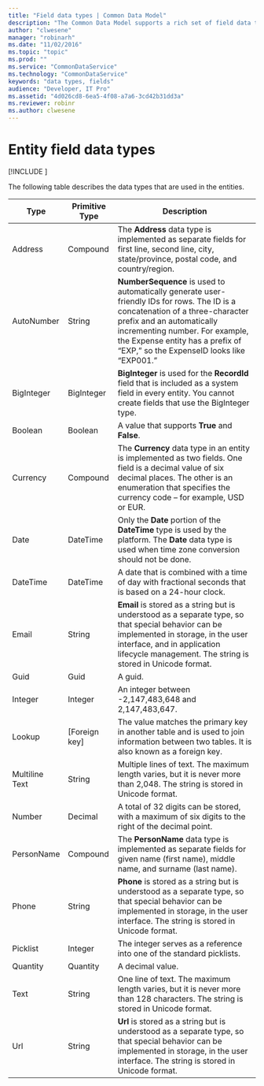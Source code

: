 ```yaml
---
title: "Field data types | Common Data Model"
description: "The Common Data Model supports a rich set of field data types."
author: "clwesene"
manager: "robinarh"
ms.date: "11/02/2016"
ms.topic: "topic"
ms.prod: ""
ms.service: "CommonDataService"
ms.technology: "CommonDataService"
keywords: "data types, fields"
audience: "Developer, IT Pro"
ms.assetid: "4d026cd8-6ea5-4f08-a7a6-3cd42b31dd3a"
ms.reviewer: robinr
ms.author: clwesene
---
```


# Entity field data types

[!INCLUDE [](../includes/new-version.md)]


The following table describes the data types that are used in the entities.

Type | Primitive Type | Description
---|---|---
Address | Compound | The **Address** data type is implemented as separate fields for first line, second line, city, state/province, postal code, and country/region.
AutoNumber | String | __NumberSequence__ is used to automatically generate user-friendly IDs for rows. The ID is a concatenation of a three-character prefix and an automatically incrementing number. For example, the Expense entity has a prefix of “EXP,” so the ExpenseID looks like “EXP001.”
BigInteger | BigInteger | __BigInteger__ is used for the __RecordId__ field that is included as a system field in every entity. You cannot create fields that use the BigInteger type.
Boolean | Boolean | A value that supports __True__ and __False__.
Currency | Compound | The __Currency__ data type in an entity is implemented as two fields. One field is a decimal value of six decimal places. The other is an enumeration that specifies the currency code – for example, USD or EUR.
Date | DateTime | Only the __Date__ portion of the __DateTime__ type is used by the platform. The __Date__ data type is used when time zone conversion should not be done.
DateTime | DateTime | A date that is combined with a time of day with fractional seconds that is based on a 24-hour clock.
Email | String | __Email__ is stored as a string but is understood as a separate type, so that special behavior can be implemented in storage, in the user interface, and in application lifecycle management. The string is stored in Unicode format.
Guid | Guid | A guid.
Integer | Integer | An integer between -2,147,483,648 and 2,147,483,647.
Lookup | [Foreign key] | The value matches the primary key in another table and is used to join information between two tables. It is also known as a foreign key.
Multiline Text | String | Multiple lines of text. The maximum length varies, but it is never more than 2,048. The string is stored in Unicode format.
Number | Decimal | A total of 32 digits can be stored, with a maximum of six digits to the right of the decimal point.
PersonName | Compound | The **PersonName** data type is implemented as separate fields for given name (first name), middle name, and surname (last name).
Phone | String | __Phone__ is stored as a string but is understood as a separate type, so that special behavior can be implemented in storage, in the user interface. The string is stored in Unicode format.
Picklist | Integer | The integer serves as a reference into one of the standard picklists.
Quantity | Quantity | A decimal value.
Text | String | One line of text. The maximum length varies, but it is never more than 128 characters. The string is stored in Unicode format.
Url | String | __Url__ is stored as a string but is understood as a separate type, so that special behavior can be implemented in storage, in the user interface. The string is stored in Unicode format.
